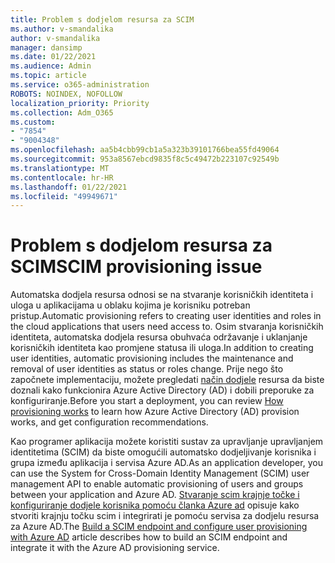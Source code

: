 ```yaml
---
title: Problem s dodjelom resursa za SCIM
ms.author: v-smandalika
author: v-smandalika
manager: dansimp
ms.date: 01/22/2021
ms.audience: Admin
ms.topic: article
ms.service: o365-administration
ROBOTS: NOINDEX, NOFOLLOW
localization_priority: Priority
ms.collection: Adm_O365
ms.custom:
- "7854"
- "9004348"
ms.openlocfilehash: aa5b4cbb99cb1a5a323b39101766bea55fd49064
ms.sourcegitcommit: 953a8567ebcd9835f8c5c49472b223107c92549b
ms.translationtype: MT
ms.contentlocale: hr-HR
ms.lasthandoff: 01/22/2021
ms.locfileid: "49949671"
---
```

# <a name="scim-provisioning-issue"></a><span data-ttu-id="55e1b-102">Problem s dodjelom resursa za SCIM</span><span class="sxs-lookup"><span data-stu-id="55e1b-102">SCIM provisioning issue</span></span>

<span data-ttu-id="55e1b-103">Automatska dodjela resursa odnosi se na stvaranje korisničkih identiteta i uloga u aplikacijama u oblaku kojima je korisniku potreban pristup.</span><span class="sxs-lookup"><span data-stu-id="55e1b-103">Automatic provisioning refers to creating user identities and roles in the cloud applications that users need access to.</span></span> <span data-ttu-id="55e1b-104">Osim stvaranja korisničkih identiteta, automatska dodjela resursa obuhvaća održavanje i uklanjanje korisničkih identiteta kao promjene statusa ili uloga.</span><span class="sxs-lookup"><span data-stu-id="55e1b-104">In addition to creating user identities, automatic provisioning includes the maintenance and removal of user identities as status or roles change.</span></span> <span data-ttu-id="55e1b-105">Prije nego što započnete implementaciju, možete pregledati [način dodjele](https://docs.microsoft.com/azure/active-directory/app-provisioning/how-provisioning-works) resursa da biste doznali kako funkcionira Azure Active Directory (AD) i dobili preporuke za konfiguriranje.</span><span class="sxs-lookup"><span data-stu-id="55e1b-105">Before you start a deployment, you can review [How provisioning works](https://docs.microsoft.com/azure/active-directory/app-provisioning/how-provisioning-works) to learn how Azure Active Directory (AD) provision works, and get configuration recommendations.</span></span>

<span data-ttu-id="55e1b-106">Kao programer aplikacija možete koristiti sustav za upravljanje upravljanjem identitetima (SCIM) da biste omogućili automatsko dodjeljivanje korisnika i grupa između aplikacija i servisa Azure AD.</span><span class="sxs-lookup"><span data-stu-id="55e1b-106">As an application developer, you can use the System for Cross-Domain Identity Management (SCIM) user management API to enable automatic provisioning of users and groups between your application and Azure AD.</span></span> <span data-ttu-id="55e1b-107">[Stvaranje scim krajnje točke i konfiguriranje dodjele korisnika pomoću članka Azure ad](https://docs.microsoft.com/azure/active-directory/app-provisioning/use-scim-to-provision-users-and-groups) opisuje kako stvoriti krajnju točku scim i integrirati je pomoću servisa za dodjelu resursa za Azure AD.</span><span class="sxs-lookup"><span data-stu-id="55e1b-107">The [Build a SCIM endpoint and configure user provisioning with Azure AD](https://docs.microsoft.com/azure/active-directory/app-provisioning/use-scim-to-provision-users-and-groups) article describes how to build an SCIM endpoint and integrate it with the Azure AD provisioning service.</span></span>



